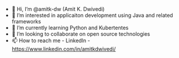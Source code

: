 - 👋 Hi, I’m @amitk-dw (Amit K. Dwivedi)
- 👀 I’m interested in applicaiton development using Java and related frameworks
- 🌱 I’m currently learning Python and Kubertentes
- 💞️ I’m looking to collaborate on open source technologies 
- 📫 How to reach me - 
LinkedIn - https://www.linkedin.com/in/amitkdwivedi/

<!---
amitk-dw/amitk-dw is a ✨ special ✨ repository because its `README.md` (this file) appears on your GitHub profile.
You can click the Preview link to take a look at your changes.
--->
